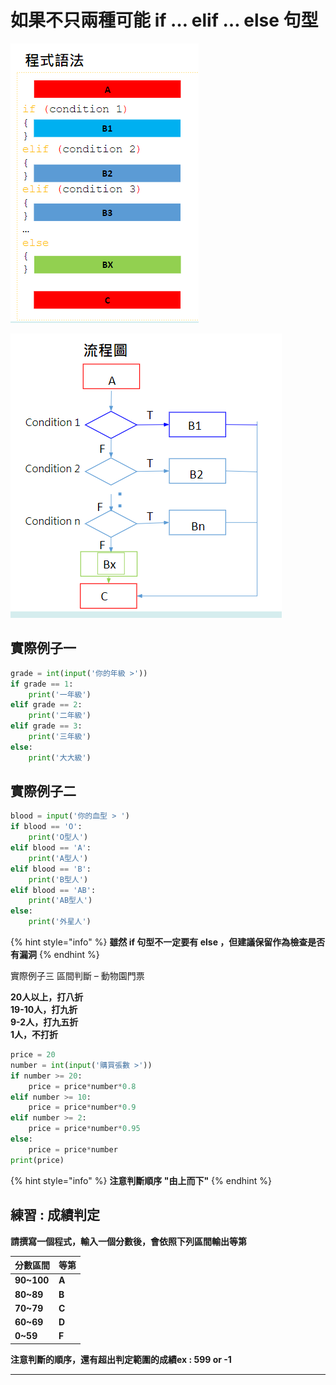 # 如果不只兩種可能 if … elif … else 句型

![](<../../.gitbook/assets/image (62).png>)

![](<../../.gitbook/assets/image (63).png>)

## 實際例子一

```python
grade = int(input('你的年級 >'))
if grade == 1:
	print('一年級')
elif grade == 2:
	print('二年級')
elif grade == 3:
	print('三年級')
else:
	print('大大級')
```

## 實際例子二

```python
blood = input('你的血型 > ')
if blood == 'O':
	print('O型人')
elif blood == 'A':
	print('A型人')
elif blood == 'B':
	print('B型人')
elif blood == 'AB':
	print('AB型人')
else:
	print('外星人')
```

{% hint style="info" %}
**雖然 if 句型不一定要有 else ，但建議保留作為檢查是否有漏洞**
{% endhint %}

實際例子三 區間判斷 – 動物園門票


**20人以上，打八折**\
**19-10人，打九折**\
**9-2人，打九五折**\
**1人，不打折**

```python
price = 20
number = int(input('購買張數 >'))
if number >= 20:
	price = price*number*0.8
elif number >= 10:
	price = price*number*0.9
elif number >= 2:
	price = price*number*0.95
else:
	price = price*number
print(price)
```

{% hint style="info" %}
**注意判斷順序 "由上而下"**
{% endhint %}

## **練習 : 成績判定**

**請撰寫一個程式，輸入一個分數後，會依照下列區間輸出等第**

| **分數區間**    | **等第** |
| ----------- | ------ |
| **90\~100** | **A**  |
| **80\~89**  | **B**  |
| **70\~79**  | **C**  |
| **60\~69**  | **D**  |
| **0\~59**   | **F**  |

**注意判斷的順序，還有超出判定範圍的成績ex : 599 or -1**

****

